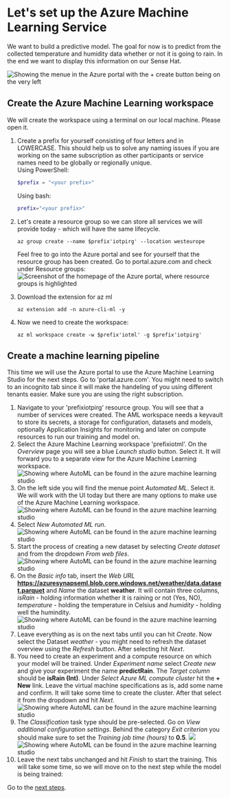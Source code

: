 # Let's set up the Azure Machine Learning Service

We want to build a predictive model. The goal for now is to predict from the collected temperature and humidity data whether or not it is going to rain. In the end we want to display this information on our Sense Hat.

![Showing the menue in the Azure portal with the + create button being on the very left](/images/architecture.png)

## Create the Azure Machine Learning workspace
We will create the workspace using a terminal on our local machine. Please open it.
1. Create a prefix for yourself consisting of four letters and in LOWERCASE. This should help us to solve any naming issues if you are working on the same subscription as other participants or service names need to be globally or regionally unique.
    <br>
    Using PowerShell:
    ```PowerShell
    $prefix = "<your prefix>"
    ```
    Using bash:
    ```bash
    prefix="<your prefix>"
    ```
1. Let's create a resource group so we can store all services we will provide today - which will have the same lifecycle.
    ```shell
    az group create --name $prefix'iotpirg' --location westeurope
    ```
   Feel free to go into the Azure portal and see for yourself that the resource group has been created. Go to portal.azure.com and check under Resource groups:
   ![Screenshot of the homepage of the Azure portal, where resource groups is highlighted](../images/01resourcegroup.png)

1. Download the extension for az ml
    ```shell
    az extension add -n azure-cli-ml -y
    ```
1. Now we need to create the workspace:
    ```shell
    az ml workspace create -w $prefix'iotml' -g $prefix'iotpirg'
    ```

## Create a machine learning pipeline
This time we will use the Azure portal to use the Azure Machine Learning Studio for the next steps. Go to 'portal.azure.com'. You might need to switch to an incognito tab since it will make the handeling of you using different tenants easier. Make sure you are using the right subscription. 
1. Navigate to your 'prefixiotpirg' resource group. You will see that a number of services were created. The AML workspace needs a keyvault to store its secrets, a storage for configuration, datasets and models, optionally Application Insights for monitoring and later on compute resources to run our training and model on.
1. Select the Azure Machine Learning workspace 'prefixiotml'. On the *Overview* page you will see a blue *Launch studio* button. Select it. It will forward you to a separate view for the Azure Machine Learning workspace. <br>
    ![Showing where AutoML can be found in the azure machine learning studio](/images/02studio.png) <br>
1. On the left side you will find the menue point *Automated ML*. Select it. We will work with the UI today but there are many options to make use of the Azure Machine Learning workspace.
    ![Showing where AutoML can be found in the azure machine learning studio](/images/01automl.png) <br>
1. Select *New Automated ML run*.
    ![Showing where AutoML can be found in the azure machine learning studio](/images/01newautoml.png) <br>
1. Start the process of creating a new dataset by selecting *Create dataset* and from the dropdown *From web files*.
    ![Showing where AutoML can be found in the azure machine learning studio](/images/01webfiles.png) <br>
1. On the *Basic info* tab, insert the *Web URL* **https://azuresynapseml.blob.core.windows.net/weather/data.dataset.parquet** and *Name* the dataset **weather**. It will contain three columns, *isRain* - holding information whether it is raining or not (Yes, NO), *temperature* - holding the temperature in Celsius and *humidity* - holding well the humindity.
    ![Showing where AutoML can be found in the azure machine learning studio](/images/01basicinfo.png) <br>
1. Leave everything as is on the next tabs until you can hit *Create*. Now select the Dataset *weather* - you might need to refresh the dataset overview using the *Refresh* button. After selecting hit *Next*.
1. You need to create an experiment and a compute resource on which your model will be trained. Under *Experiment name* select *Create new* and give your experiment the name **predictRain**. The *Target column* should be **isRain (Int)**. 
    Under *Select Azure ML compute cluster* hit the **+ New** link.
    Leave the virtual machine specifications as is, add some name and confirm.
    It will take some time to create the cluster. After that select it from the dropdown and hit *Next*.
    ![Showing where AutoML can be found in the azure machine learning studio](/images/01configrun.png) <br>
1. The *Classification* task type should be pre-selected. Go on *View additional configuration settings*. Behind the category *Exit criterion* you should make sure to set the *Training job time (hours)* to **0.5**. 
    ![](/images/01automltask.png)<br>
    ![Showing where AutoML can be found in the azure machine learning studio](/images/01taskconfig.png) <br>
1. Leave the next tabs unchanged and hit *Finish* to start the training. This will take some time, so we will move on to the next step while the model is being trained:

Go to the [next steps](./02_pi_iothub.md).

